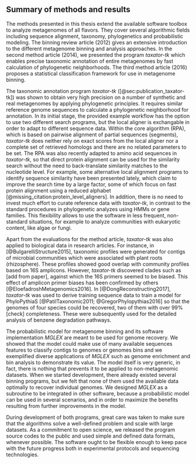 ## Summary of methods and results

The methods presented in this thesis extend the available software toolbox to analyze metagenomes of all flavors. They cover several algorithmic fields including sequence alignment, taxonomy, phylogenetics and probabilistic modeling. The binning review article (2012) gives an extensive introduction to the different metagenome binning and analysis approaches. In the second method article (2014), we presented the program *taxator-tk* which enables precise taxonomic annotation of entire metagenomes by fast calculation of phylogenetic neighborhoods. The third method article (2016) proposes a statistical classification framework for use in metagenome binning.

The taxonomic annotation program *taxator-tk* ([@sec:publication_taxator-tk]) was shown to obtain very high precision on a number of synthetic and real metagenomes by applying phylogenetic principles. It requires similar reference genome sequences to calculate a phylogenetic neighborhood for annotation. In its initial stage, the provided example workflow has the option to use two different search programs, but the local aligner is exchangable in order to adapt to different sequence data. Within the core algorithm (RPA), which is based on pairwise alignment of partial sequences (segments), *taxator-tk* does neither rely on exact scores from the local aligner nor a complete set of retrieved homologs and there are no related parameters to be set. The RPA was also recently adapted to amino acid sequences in *taxator-tk*, so that direct protein alignment can be used for the similarity search without the need to back-translate similarity matches to the nucleotide level. For example, some alternative local alignment programs to identify sequence similarity have been presented lately, which claim to improve the search time by a large factor, some of which focus on fast protein alignment using a reduced alphabet [@missing_citation:protein_level_aligners]. In addition, there is no need to invest much effort to curate reference data with *taxator-tk*, in contrast to the standard procedures in phylogenetic analyzes using HMMs or gene families. This flexibility allows to use the software in less frequent, non-standard situations, for example to analyze communities with eukaryotic content, like algae or fungi.

Apart from the evaluations for the method article, *taxator-tk* was also applied to biological data in research articles. For instance, in [@BulgarelliStructure2015], taxonomic profiles were generated for contigs of microbial communities which were associated with plant roots (rhizosphere). These profiles showed good overlap with community profiles based on 16S amplicons. However, *taxator-tk* discovered clades such as [add from paper], against which the 16S primers seemed to be biased. This effect of amplicon primer biases has been confirmed by others [@EloefadroshMetagenomics2016]. In [@DongReconstructing2017], *taxator-tk* was used to derive training sequence data to train a model for PhyloPythiaS [@PatilTaxonomic2011; @GregorPhylopythias2016] so that the genomes of four species could be recovered, two of them with over 99% [check] completeness. These were subsequently used for the detailed analysis of benzene degradation pathways.

The probabilistic model for metagenome binning and its software implementation *MGLEX* are meant to be used for genome recovery. We showed that the model could make use of many available sequences features to classify contigs to genomes or genomes bins and we exemplified diverse applications of *MGLEX* such as genome enrichment and bin analysis to demonstrate its value. The model itself is very generic, in fact, there is nothing that prevents it to be applied to non-metagenomic datasets. When we started development, there already existed several binning programs, but we felt that none of them used the available data optimally to recover individual genomes. We designed *MGLEX* as a subroutine to be integrated in other software, because a probabilistic model can be used in several scenarios, and in order to maximize the benefits resulting from further improvements in the model.

During development of both programs, great care was taken to make sure that the algorithms solve a well-defined problem and scale with large datasets. As a commitment to open science, we released the program source codes to the public and used simple and defined data formats, whenever possible. The software ought to be flexible enough to keep pace with the future progress both in experimental protocols and sequencing technologies.
